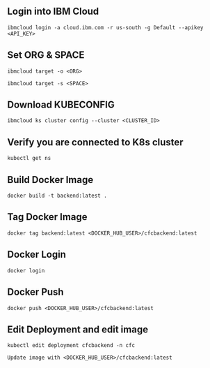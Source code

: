 ## Login into IBM Cloud 

```
ibmcloud login -a cloud.ibm.com -r us-south -g Default --apikey <API_KEY>
```

## Set ORG & SPACE

```
ibmcloud target -o <ORG>
```
```
ibmcloud target -s <SPACE>
```

## Download KUBECONFIG

```
ibmcloud ks cluster config --cluster <CLUSTER_ID>
```

## Verify you are connected to K8s cluster

```
kubectl get ns
```

## Build Docker Image

```
docker build -t backend:latest .
```

## Tag Docker Image

```
docker tag backend:latest <DOCKER_HUB_USER>/cfcbackend:latest
```

## Docker Login

```
docker login
```

## Docker Push

```
docker push <DOCKER_HUB_USER>/cfcbackend:latest
```

## Edit Deployment and edit image

```
kubectl edit deployment cfcbackend -n cfc

Update image with <DOCKER_HUB_USER>/cfcbackend:latest
```
